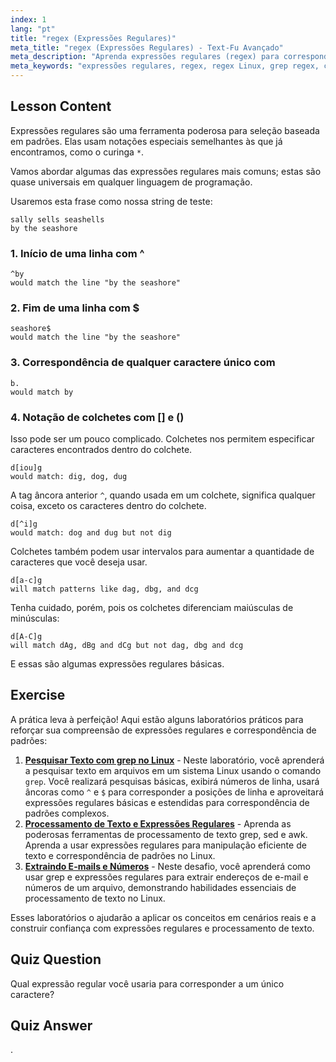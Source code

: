 ```yaml
---
index: 1
lang: "pt"
title: "regex (Expressões Regulares)"
meta_title: "regex (Expressões Regulares) - Text-Fu Avançado"
meta_description: "Aprenda expressões regulares (regex) para correspondência de padrões no Linux. Entenda a sintaxe regex como ^, $, . e [] para manipulação de texto. Melhore suas habilidades com grep!"
meta_keywords: "expressões regulares, regex, regex Linux, grep regex, correspondência de padrões, tutorial regex, comandos Linux, iniciante"
---
```


## Lesson Content

Expressões regulares são uma ferramenta poderosa para seleção baseada em padrões. Elas usam notações especiais semelhantes às que já encontramos, como o curinga `*`.

Vamos abordar algumas das expressões regulares mais comuns; estas são quase universais em qualquer linguagem de programação.

Usaremos esta frase como nossa string de teste:

```plaintext
sally sells seashells
by the seashore
```

### 1. Início de uma linha com ^

```plaintext
^by
would match the line "by the seashore"
```

### 2. Fim de uma linha com $

```plaintext
seashore$
would match the line "by the seashore"
```

### 3. Correspondência de qualquer caractere único com

```plaintext
b.
would match by
```

### 4. Notação de colchetes com [] e ()

Isso pode ser um pouco complicado. Colchetes nos permitem especificar caracteres encontrados dentro do colchete.

```plaintext
d[iou]g
would match: dig, dog, dug
```

A tag âncora anterior `^`, quando usada em um colchete, significa qualquer coisa, exceto os caracteres dentro do colchete.

```plaintext
d[^i]g
would match: dog and dug but not dig
```

Colchetes também podem usar intervalos para aumentar a quantidade de caracteres que você deseja usar.

```plaintext
d[a-c]g
will match patterns like dag, dbg, and dcg
```

Tenha cuidado, porém, pois os colchetes diferenciam maiúsculas de minúsculas:

```plaintext
d[A-C]g
will match dAg, dBg and dCg but not dag, dbg and dcg
```

E essas são algumas expressões regulares básicas.

## Exercise

A prática leva à perfeição! Aqui estão alguns laboratórios práticos para reforçar sua compreensão de expressões regulares e correspondência de padrões:

1. **[Pesquisar Texto com grep no Linux](https://labex.io/pt/labs/comptia-search-text-with-grep-in-linux-590841)** - Neste laboratório, você aprenderá a pesquisar texto em arquivos em um sistema Linux usando o comando `grep`. Você realizará pesquisas básicas, exibirá números de linha, usará âncoras como `^` e `$` para corresponder a posições de linha e aproveitará expressões regulares básicas e estendidas para correspondência de padrões complexos.
2. **[Processamento de Texto e Expressões Regulares](https://labex.io/pt/labs/linux-text-processing-and-regular-expressions-18003)** - Aprenda as poderosas ferramentas de processamento de texto grep, sed e awk. Aprenda a usar expressões regulares para manipulação eficiente de texto e correspondência de padrões no Linux.
3. **[Extraindo E-mails e Números](https://labex.io/pt/labs/linux-extracting-mails-and-numbers-17991)** - Neste desafio, você aprenderá como usar grep e expressões regulares para extrair endereços de e-mail e números de um arquivo, demonstrando habilidades essenciais de processamento de texto no Linux.

Esses laboratórios o ajudarão a aplicar os conceitos em cenários reais e a construir confiança com expressões regulares e processamento de texto.

## Quiz Question

Qual expressão regular você usaria para corresponder a um único caractere?

## Quiz Answer

.
